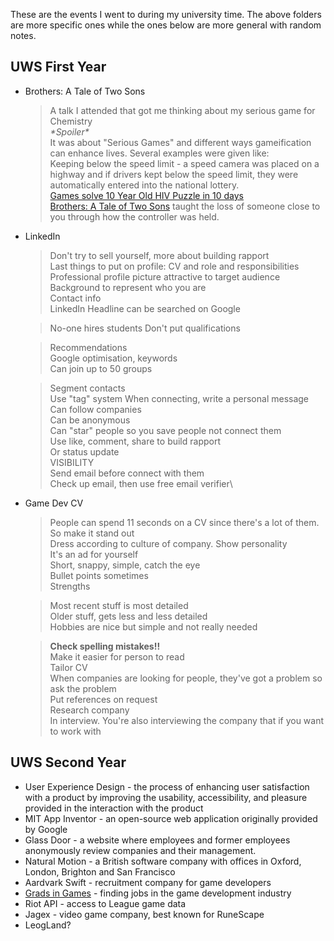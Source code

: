 These are the events I went to during my university time. The above folders are more specific ones while the ones below are more general with random notes.

## UWS First Year
- Brothers: A Tale of Two Sons
  > A talk I attended that got me thinking about my serious game for Chemistry\
  _\*Spoiler\*_\
  It was about "Serious Games" and different ways gameification can enhance lives. Several examples were given like:\
  Keeping below the speed limit - a speed camera was placed on a highway and if drivers kept below the speed limit, they were automatically entered into the national lottery.\
  [Games solve 10 Year Old HIV Puzzle in 10 days](https://www.zmescience.com/research/studies/gamers-solve-decade-old-hiv-puzzle-in-ten-days/)\
  [Brothers: A Tale of Two Sons](http://www.brothersthegame.com/) taught the loss of someone close to you through how the controller was held.

- LinkedIn
  > Don't try to sell yourself, more about building rapport\
  Last things to put on profile: CV and role and responsibilities\
  Professional profile picture attractive to target audience\
  Background to represent who you are\
  Contact info\
  LinkedIn Headline can be searched on Google
  
  > No-one hires students
  Don't put qualifications
  
  > Recommendations\
  Google optimisation, keywords\
  Can join up to 50 groups

  > Segment contacts\
  Use "tag" system
  When connecting, write a personal message\
  Can follow companies\
  Can be anonymous\
  Can "star" people so you save people not connect them\
  Use like, comment, share to build rapport\
  Or status update\
  VISIBILITY\
  Send email before connect with them\
  Check up email, then use free email verifier\
  
- Game Dev CV
  > People can spend 11 seconds on a CV since there's a lot of them. So make it stand out\
  Dress according to culture of company. Show personality\
  It's an ad for yourself\
  Short, snappy, simple, catch the eye\
  Bullet points sometimes\
  Strengths

  >Most recent stuff is most detailed\
  Older stuff, gets less and less detailed\
  Hobbies are nice but simple and not really needed

  > __Check spelling mistakes!!__\
  Make it easier for person to read\
  Tailor CV\
  When companies are looking for people, they've got a problem so ask the problem\
  Put references on request\
  Research company\
  In interview. You're also interviewing the company that if you want to work with

## UWS Second Year
- User Experience Design - the process of enhancing user satisfaction with a product by improving the usability, accessibility, and pleasure provided in the interaction with the product
- MIT App Inventor - an open-source web application originally provided by Google
- Glass Door - a website where employees and former employees anonymously review companies and their management.
- Natural Motion - a British software company with offices in Oxford, London, Brighton and San Francisco
- Aardvark Swift - recruitment company for game developers
- [Grads in Games](http://gradsingames.com/) - finding jobs in the game development industry
- Riot API - access to League game data
- Jagex - video game company, best known for RuneScape
- LeogLand?
